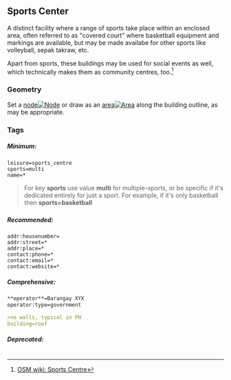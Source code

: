 ## Sports Center

A distinct facility where a range of sports take place within an enclosed area, often referred to as "covered court" where basketball equipment and markings are available, but may be made availabe for other sports like volleyball, sepak takraw, etc.

Apart from sports, these buildings may be used for social events as well, which technically makes them as community centres, too.[^1]

### **Geometry**

Set a [node](http://wiki.openstreetmap.org/wiki/Node)[![](http://wiki.openstreetmap.org/w/images/thumb/7/76/Osm_element_node.svg/20px-Osm_element_node.svg.png "Node")](http://wiki.openstreetmap.org/wiki/Elements#Node) or draw as an [area](http://wiki.openstreetmap.org/wiki/Area)[![](http://wiki.openstreetmap.org/w/images/thumb/e/e6/Osm_element_area.svg/20px-Osm_element_area.svg.png "Area")](http://wiki.openstreetmap.org/wiki/Elements#Area_.28closed_way.29) along the building outline, as may be appropriate.

### Tags

##### Minimum:

```
leisure=sports_centre
sports=multi
name=*
```

> For key **sports** use value **multi** for multiple-sports, or be specific if it's dedicated entirely for just a sport. For example, if it's only basketball then **sports=basketball**

##### 

##### Recommended:

```
addr:housenumber=
addr:street=*
addr:place=*
contact:phone=*
contact:email=*
contact:website=*
```

##### Comprehensive:

```markdown
**operator**=Barangay XYX
operator:type=government

>no walls, typical in PH
building=roof
```

##### Deprecated:

```

```

[^1]: [OSM wiki: Sports Centre](https://wiki.openstreetmap.org/wiki/Tag:leisure%3Dsports_centre)


